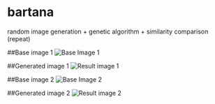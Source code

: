 # bartana
random image generation + genetic algorithm + similarity comparison (repeat) 

##Base image 1
<img src="https://raw.githubusercontent.com/tloureiro/bartana/master/images/base1.png" alt="Base Image 1"/>

##Generated image 1
<img src="https://raw.githubusercontent.com/tloureiro/bartana/master/images/result1.png" alt="Result image 1"/>

##Base image 2
<img src="https://raw.githubusercontent.com/tloureiro/bartana/master/images/base2.png" alt="Base Image 2"/>

##Generated image 2
<img src="https://raw.githubusercontent.com/tloureiro/bartana/master/images/result2.png" alt="Result image 2"/>
